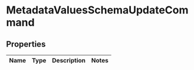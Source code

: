 
# MetadataValuesSchemaUpdateCommand

## Properties
Name | Type | Description | Notes
------------ | ------------- | ------------- | -------------



